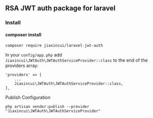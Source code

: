 ## RSA JWT auth package for laravel

### Install

#### composer install

`composer require jiaxincui/laravel-jwt-auth`

In your `config/app.php` add `Jiaxincui\JWTAuth\JWTAuthServiceProvider::class` to the end of the providers array:

```
'providers' => [
    ...
    Jiaxincui\JWTAuth\JWTAuthServiceProvider::class,
],

```

Publish Configuration

`php artisan vendor:publish --provider "Jiaxincui\JWTAuth\JWTAuthServiceProvider"`

###
